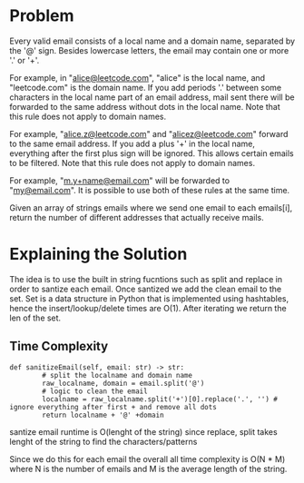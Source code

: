 # Problem
Every valid email consists of a local name and a domain name, separated by the '@' sign. Besides lowercase letters, the email may contain one or more '.' or '+'.

For example, in "alice@leetcode.com", "alice" is the local name, and "leetcode.com" is the domain name.
If you add periods '.' between some characters in the local name part of an email address, mail sent there will be forwarded to the same address without dots in the local name. Note that this rule does not apply to domain names.

For example, "alice.z@leetcode.com" and "alicez@leetcode.com" forward to the same email address.
If you add a plus '+' in the local name, everything after the first plus sign will be ignored. This allows certain emails to be filtered. Note that this rule does not apply to domain names.

For example, "m.y+name@email.com" will be forwarded to "my@email.com".
It is possible to use both of these rules at the same time.

Given an array of strings emails where we send one email to each emails[i], return the number of different addresses that actually receive mails.


# Explaining the Solution

The idea is to use the built in string fucntions such as split and replace in order to santize each email. Once santized we add the clean email to the set. Set is a data structure in Python that is implemented using hashtables, hence the insert/lookup/delete times are O(1). After iterating we return the len of the set.


## Time Complexity

```
def sanitizeEmail(self, email: str) -> str:
        # split the localname and domain name
        raw_localname, domain = email.split('@')
        # logic to clean the email
        localname = raw_localname.split('+')[0].replace('.', '') # ignore everything after first + and remove all dots
        return localname + '@' +domain
```

santize email runtime is O(lenght of the string) since replace, split takes lenght of the string to find the characters/patterns

Since we do this for each email the overall all time complexity is O(N * M) where N is the number of emails and M is the average length of the string.